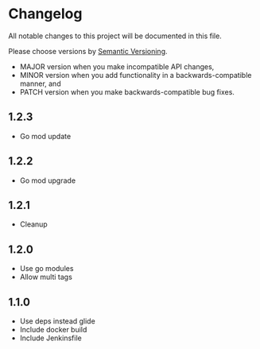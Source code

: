 # Changelog

All notable changes to this project will be documented in this file.

Please choose versions by [Semantic Versioning](http://semver.org/).

* MAJOR version when you make incompatible API changes,
* MINOR version when you add functionality in a backwards-compatible manner, and
* PATCH version when you make backwards-compatible bug fixes.

## 1.2.3

- Go mod update

## 1.2.2

- Go mod upgrade

## 1.2.1

- Cleanup

## 1.2.0

- Use go modules
- Allow multi tags

## 1.1.0

- Use deps instead glide
- Include docker build
- Include Jenkinsfile
